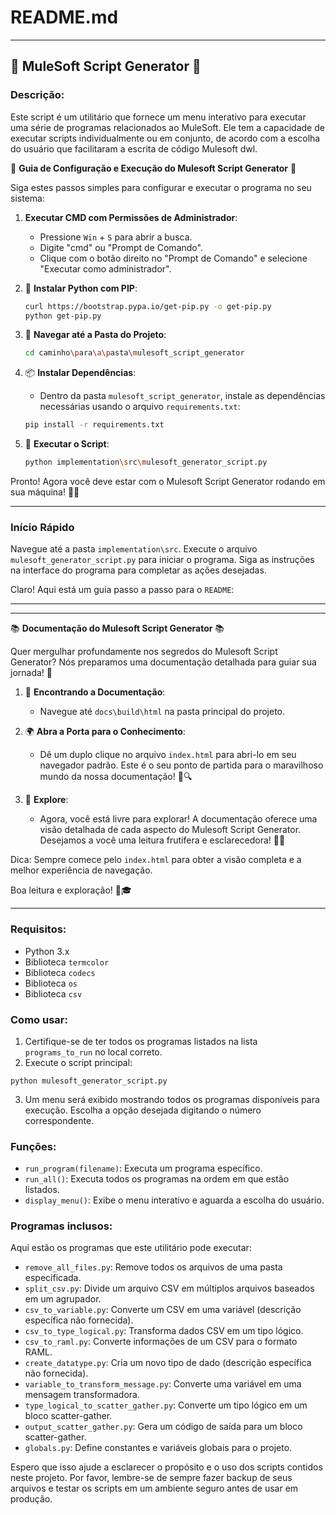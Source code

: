 # README.md

---

## 🚀 MuleSoft Script Generator 🚀

### Descrição:

Este script é um utilitário que fornece um menu interativo para executar uma série de programas relacionados ao MuleSoft. Ele tem a capacidade de executar scripts individualmente ou em conjunto, de acordo com a escolha do usuário que facilitaram a escrita de código Mulesoft dwl.


🚀 **Guia de Configuração e Execução do Mulesoft Script Generator** 🚀

Siga estes passos simples para configurar e executar o programa no seu sistema:

1. **Executar CMD com Permissões de Administrador**:
    - Pressione `Win` + `S` para abrir a busca.
    - Digite "cmd" ou "Prompt de Comando".
    - Clique com o botão direito no "Prompt de Comando" e selecione "Executar como administrador".

2. 🐍 **Instalar Python com PIP**:
    ```bash
    curl https://bootstrap.pypa.io/get-pip.py -o get-pip.py
    python get-pip.py
    ```

3. 📂 **Navegar até a Pasta do Projeto**:
    ```bash
    cd caminho\para\a\pasta\mulesoft_script_generator
    ```

4. 📦 **Instalar Dependências**:
    - Dentro da pasta `mulesoft_script_generator`, instale as dependências necessárias usando o arquivo `requirements.txt`:
    ```bash
    pip install -r requirements.txt
    ```

5. 🚀 **Executar o Script**:
    ```bash
    python implementation\src\mulesoft_generator_script.py
    ```

Pronto! Agora você deve estar com o Mulesoft Script Generator rodando em sua máquina! 🎉🎈

---
### Início Rápido

Navegue até a pasta `implementation\src`.
Execute o arquivo `mulesoft_generator_script.py` para iniciar o programa.
Siga as instruções na interface do programa para completar as ações desejadas.

Claro! Aqui está um guia passo a passo para o `README`:

---

---

📚 **Documentação do Mulesoft Script Generator** 📚

Quer mergulhar profundamente nos segredos do Mulesoft Script Generator? Nós preparamos uma documentação detalhada para guiar sua jornada! 🚀

1. 📂 **Encontrando a Documentação**:
   - Navegue até `docs\build\html` na pasta principal do projeto.

2. 🌍 **Abra a Porta para o Conhecimento**:
   - Dê um duplo clique no arquivo `index.html` para abri-lo em seu navegador padrão. Este é o seu ponto de partida para o maravilhoso mundo da nossa documentação! 🚪🔍

3. 🧐 **Explore**:
   - Agora, você está livre para explorar! A documentação oferece uma visão detalhada de cada aspecto do Mulesoft Script Generator. Desejamos a você uma leitura frutífera e esclarecedora! 📖💡

Dica: Sempre comece pelo `index.html` para obter a visão completa e a melhor experiência de navegação.

Boa leitura e exploração! 🎉🎓

---

### Requisitos:

- Python 3.x
- Biblioteca `termcolor`
- Biblioteca `codecs`
- Biblioteca `os`
- Biblioteca `csv`


### Como usar:

1. Certifique-se de ter todos os programas listados na lista `programs_to_run` no local correto.
2. Execute o script principal:
```
python mulesoft_generator_script.py
```
3. Um menu será exibido mostrando todos os programas disponíveis para execução. Escolha a opção desejada digitando o número correspondente.

### Funções:

- `run_program(filename)`: Executa um programa específico.
- `run_all()`: Executa todos os programas na ordem em que estão listados.
- `display_menu()`: Exibe o menu interativo e aguarda a escolha do usuário.

### Programas inclusos:

Aqui estão os programas que este utilitário pode executar:

- `remove_all_files.py`: Remove todos os arquivos de uma pasta especificada.
- `split_csv.py`: Divide um arquivo CSV em múltiplos arquivos baseados em um agrupador.
- `csv_to_variable.py`: Converte um CSV em uma variável (descrição específica não fornecida).
- `csv_to_type_logical.py`: Transforma dados CSV em um tipo lógico.
- `csv_to_raml.py`: Converte informações de um CSV para o formato RAML.
- `create_datatype.py`: Cria um novo tipo de dado (descrição específica não fornecida).
- `variable_to_transform_message.py`: Converte uma variável em uma mensagem transformadora.
- `type_logical_to_scatter_gather.py`: Converte um tipo lógico em um bloco scatter-gather.
- `output_scatter_gather.py`: Gera um código de saída para um bloco scatter-gather.
- `globals.py`: Define constantes e variáveis globais para o projeto.


Espero que isso ajude a esclarecer o propósito e o uso dos scripts contidos neste projeto. Por favor, lembre-se de sempre fazer backup de seus arquivos e testar os scripts em um ambiente seguro antes de usar em produção.
